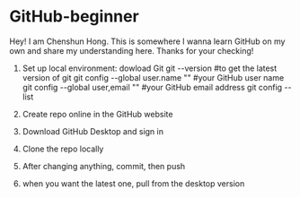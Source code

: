 # GitHub-beginner

Hey! I am Chenshun Hong. This is somewhere I wanna learn GitHub on my own and share my understanding here.
Thanks for your checking!

1. Set up local environment:
	dowload Git
	git --version #to get the latest version of git
	git config --global user.name "" #your GitHub user name
	git config --global user,email "" #your GitHub email address
	git config --list

2. Create repo online in the GitHub website
3. Download GitHub Desktop and sign in
4. Clone the repo locally 
5. After changing anything, commit, then push
6. when you want the latest one, pull from the desktop version